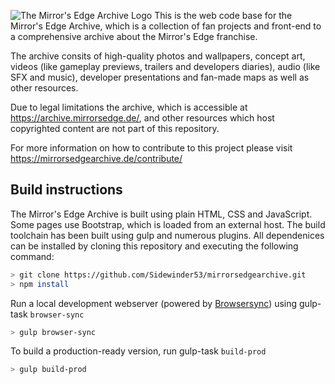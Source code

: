 ![The Mirror's Edge Archive Logo](https://puu.sh/B1GW8.svg)
This is the web code base for the Mirror's Edge Archive, which is a collection of fan projects and front-end to a comprehensive archive about the Mirror's Edge franchise.

The archive consits of high-quality photos and wallpapers, concept art, videos (like gameplay previews, trailers and developers diaries), audio (like SFX and music), developer presentations and fan-made maps as well as other resources.

Due to legal limitations the archive, which is accessible at https://archive.mirrorsedge.de/, and other resources which host copyrighted content are not part of this repository.

For more information on how to contribute to this project please visit https://mirrorsedgearchive.de/contribute/

## Build instructions

The Mirror's Edge Archive is built using plain HTML, CSS and JavaScript. Some pages use Bootstrap, which is loaded from an external host.
The build toolchain has been built using gulp and numerous plugins. All dependenices can be installed by cloning this repository and executing the following command:

```sh
> git clone https://github.com/Sidewinder53/mirrorsedgearchive.git
> npm install
```

Run a local development webserver (powered by [Browsersync](https://browsersync.io/)) using gulp-task `browser-sync`

```sh
> gulp browser-sync
```

To build a production-ready version, run gulp-task `build-prod`

```sh
> gulp build-prod
```

